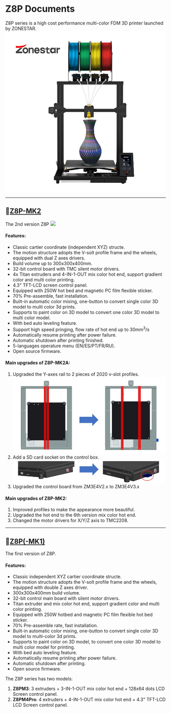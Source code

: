 # Z8P Documents
Z8P series is a high cost performance multi-color FDM 3D printer launched by ZONESTAR.    
![](./Z8P.jpg)

-----
## :file_folder:[Z8P-MK2](./Z8P-MK2/)
The 2nd version Z8P
![](./Z8PMK2.jpg)

#### Features:
- Classic cartier coordinate (independent XYZ) structe.
- The motion structure adopts the V-solt profile frame and the wheels, equipped with dual Z axes drivers.
- Build volume up to 300x300x400mm.
- 32-bit control board with TMC silent motor drivers.
- 4x Titan extruders and 4-IN-1-OUT mix color hot end, support gradient color and multi color printing.
- 4.3" TFT-LCD screen control panel.  
- Equipped with 250W hot bed and magnetic PC film flexible sticker.
- 70% Pre-assemble, fast installation.
- Built-in automatic color mixing, one-button to convert single color 3D model to multi color 3d prints.
- Supports to paint color on 3D model to convert one color 3D model to multi color model.
- With bed auto leveling feature.
- Support high speed pringing, flow rate of hot end up to 30mm<sup>3</sup>/s
- Automatically resume printing after power failure.
- Automatic shutdown after printing finished.
- 5-languages operature menu (EN/ES/PT/FR/RU).
- Open source firmware.

#### Main upgrades of Z8P-MK2A:
1. Upgraded the Y-axes rail to 2 pieces of 2020 v-slot profiles.
![](./Z8PMK2A-1.jpg)
2. Add a SD card socket on the control box.
![](./Z8PMK2A-2.jpg)
3. Upgraded the control board from ZM3E4V2.x to ZM3E4V3.x

#### Main upgrades of Z8P-MK2:
1. Improved profiles to make the appearance more beautiful.
2. Upgraded the hot end to the 6th version mix color hot end.
3. Changed the motor drivers for X/Y/Z axis to TMC2208.

-----
## :file_folder:[Z8P(-MK1)](./Z8P/)
The first version of Z8P.

#### Features:
- Classic independent XYZ cartier coordinate structe.
- The motion structure adopts the V-solt profile frame and the wheels, equipped with double Z axes driver.
- 300x300x400mm build volume.
- 32-bit control main board with silent motor drivers.
- Titan extruder and mix color hot end, support gradient color and multi color printing.
- Equipped with 250W hotbed and magnetic PC film flexible hot bed sticker.
- 70% Pre-assemble rate, fast installation.
- Built-in automatic color mixing, one-button to convert single color 3D model to multi-color 3d prints.
- Supports to paint color on 3D model, to convert one color 3D model to multi color model for printing.
- With bed auto leveling feature.
- Automatically resume printing after power failure.
- Automatic shutdown after printing.
- Open source firmware.

The Z8P series has two models:
1. **Z8PM3**: 3 extruders + 3-IN-1-OUT mix color hot end + 128x64 dots LCD Screen control panel.
2. **Z8PM4Pro**: 4 extruders + 4-IN-1-OUT mix color hot end + 4.3" TFT-LCD LCD Screen control panel. 